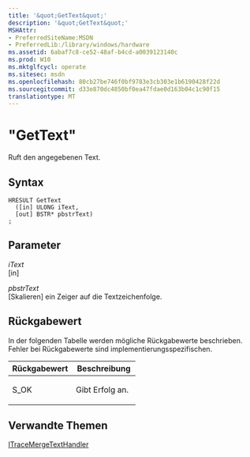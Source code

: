 ```yaml
---
title: '&quot;GetText&quot;'
description: '&quot;GetText&quot;'
MSHAttr:
- PreferredSiteName:MSDN
- PreferredLib:/library/windows/hardware
ms.assetid: 6abaf7c8-ce52-48af-b4cd-a0039123140c
ms.prod: W10
ms.mktglfcycl: operate
ms.sitesec: msdn
ms.openlocfilehash: 80cb27be746f0bf9783e3cb303e1b6190428f22d
ms.sourcegitcommit: d33e870dc4850bf0ea47fdae0d163b04c1c90f15
translationtype: MT
---
```

# <a name="gettext"></a>"GetText"


Ruft den angegebenen Text.

## <a name="syntax"></a>Syntax


``` syntax
HRESULT GetText
  ([in] ULONG iText,
  [out] BSTR* pbstrText)
;
```

## <a name="parameters"></a>Parameter


<a href="" id="itext"></a>*iText*  
\[in\]

<a href="" id="pbstrtext"></a>*pbstrText*  
\[Skalieren\] ein Zeiger auf die Textzeichenfolge.

## <a name="return-value"></a>Rückgabewert


In der folgenden Tabelle werden mögliche Rückgabewerte beschrieben. Fehler bei Rückgabewerte sind implementierungsspezifischen.

<table>
<colgroup>
<col width="50%" />
<col width="50%" />
</colgroup>
<thead>
<tr class="header">
<th>Rückgabewert</th>
<th>Beschreibung</th>
</tr>
</thead>
<tbody>
<tr class="odd">
<td><p>S_OK</p></td>
<td><p>Gibt Erfolg an.</p></td>
</tr>
</tbody>
</table>

 

## <a name="related-topics"></a>Verwandte Themen


[ITraceMergeTextHandler](itracemergetexthandler.md)

 

 







